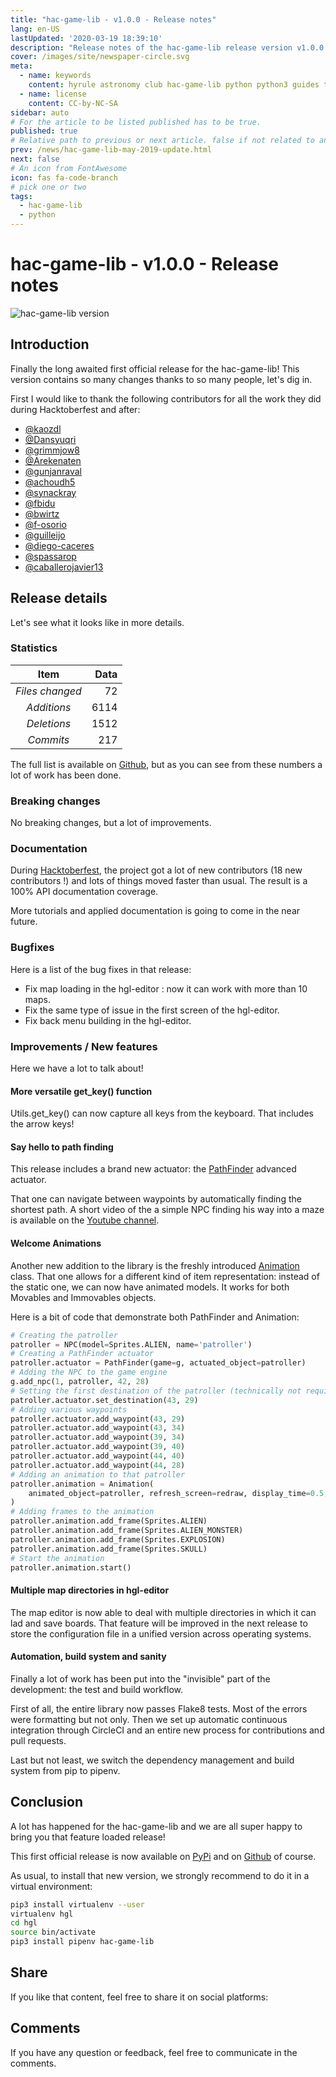 ```yaml
---
title: "hac-game-lib - v1.0.0 - Release notes"
lang: en-US
lastUpdated: '2020-03-19 18:39:10'
description: "Release notes of the hac-game-lib release version v1.0.0."
cover: /images/site/newspaper-circle.svg
meta:
  - name: keywords
    content: hyrule astronomy club hac-game-lib python python3 guides tutorial beginner educational kids coding games learning news update game-lib
  - name: license
    content: CC-by-NC-SA
sidebar: auto
# For the article to be listed published has to be true.
published: true
# Relative path to previous or next article. false if not related to anything.
prev: /news/hac-game-lib-may-2019-update.html
next: false
# An icon from FontAwesome
icon: fas fa-code-branch
# pick one or two
tags: 
  - hac-game-lib
  - python
---
```


# hac-game-lib - v1.0.0 - Release notes

![hac-game-lib version](https://img.shields.io/badge/Version-1.0.0-blue.svg)

## Introduction

Finally the long awaited first official release for the hac-game-lib! This version contains so many changes thanks to so many people, let's dig in. 

First I would like to thank the following contributors for all the work they did during Hacktoberfest and after:
 * [@kaozdl](https://github.com/kaozdl)
 * [@Dansyuqri](https://github.com/Dansyuqri)
 * [@grimmjow8](https://github.com/grimmjow8)
 * [@Arekenaten](https://github.com/Arekenaten)
 * [@gunjanraval](https://github.com/gunjanraval)
 * [@achoudh5](https://github.com/achoudh5)
 * [@synackray](https://github.com/synackray)
 * [@fbidu](https://github.com/fbidu)
 * [@bwirtz](https://github.com/bwirtz)
 * [@f-osorio](https://github.com/f-osorio)
 * [@guilleijo](https://github.com/guilleijo)
 * [@diego-caceres](https://github.com/diego-caceres)
 * [@spassarop](https://github.com/spassarop)
 * [@caballerojavier13](https://github.com/caballerojavier13)


## Release details

Let's see what it looks like in more details.

### Statistics

| Item              | Data |
|:-----------------:|-----:|
| *Files changed* | 72   |
| *Additions*     | 6114  |
| *Deletions*     | 1512   |
| *Commits*       | 217   |

The full list is available on [Github](https://github.com/arnauddupuis/hac-game-lib/compare/2019.5a7...v1.0.0), but as you can see from these numbers a lot of work has been done.

### Breaking changes

No breaking changes, but a lot of improvements.

### Documentation

During [Hacktoberfest](https://hacktoberfest.digitalocean.com/), the project got a lot of new contributors (18 new contributors !) and lots of things moved faster than usual. The result is a 100% API documentation coverage.

More tutorials and applied documentation is going to come in the near future.

### Bugfixes

Here is a list of the bug fixes in that release:
 * Fix map loading in the hgl-editor : now it can work with more than 10 maps.
 * Fix the same type of issue in the first screen of the hgl-editor.
 * Fix back menu building in the hgl-editor.

### Improvements / New features

Here we have a lot to talk about!

#### More versatile get_key() function

Utils.get_key() can now capture all keys from the keyboard. That includes the arrow keys!

#### Say hello to path finding

This release includes a brand new actuator: the [PathFinder](https://hac-game-lib.readthedocs.io/en/latest/advancedactuators.html) advanced actuator.

That one can navigate between waypoints by automatically finding the shortest path. A short video of the a simple NPC finding his way into a maze is available on the [Youtube channel](https://www.youtube.com/channel/UCT_SxIlKaD6MM7JlQKelpgw).

<youtube url="https://www.youtube.com/embed/Uz7LwvijemQ" />

#### Welcome Animations 

Another new addition to the library is the freshly introduced [Animation](https://hac-game-lib.readthedocs.io/en/latest/animation.html) class. That one allows for a different kind of item representation: instead of the static one, we can now have animated models. It works for both Movables and Immovables objects.

Here is a bit of code that demonstrate both PathFinder and Animation:
```python
# Creating the patroller
patroller = NPC(model=Sprites.ALIEN, name='patroller')
# Creating a PathFinder actuator
patroller.actuator = PathFinder(game=g, actuated_object=patroller)
# Adding the NPC to the game engine
g.add_npc(1, patroller, 42, 28)
# Setting the first destination of the patroller (technically not required)
patroller.actuator.set_destination(43, 29)
# Adding various waypoints
patroller.actuator.add_waypoint(43, 29)
patroller.actuator.add_waypoint(43, 34)
patroller.actuator.add_waypoint(39, 34)
patroller.actuator.add_waypoint(39, 40)
patroller.actuator.add_waypoint(44, 40)
patroller.actuator.add_waypoint(44, 28)
# Adding an animation to that patroller
patroller.animation = Animation(
    animated_object=patroller, refresh_screen=redraw, display_time=0.5,
)
# Adding frames to the animation
patroller.animation.add_frame(Sprites.ALIEN)
patroller.animation.add_frame(Sprites.ALIEN_MONSTER)
patroller.animation.add_frame(Sprites.EXPLOSION)
patroller.animation.add_frame(Sprites.SKULL)
# Start the animation
patroller.animation.start()
```

#### Multiple map directories in hgl-editor

The map editor is now able to deal with multiple directories in which it can lad and save boards. That feature will be improved in the next release to store the configuration file in a unified version across operating systems.

#### Automation, build system and sanity

Finally a lot of work has been put into the "invisible" part of the development: the test and build workflow.

First of all, the entire library now passes Flake8 tests. Most of the errors were formatting but not only. Then we set up automatic continuous integration through CircleCI and an entire new process for contributions and pull requests. 

Last but not least, we switch the dependency management and build system from pip to pipenv.

## Conclusion

A lot has happened for the hac-game-lib and we are all super happy to bring you that feature loaded release!

This first official release is now available on [PyPi](https://test.pypi.org/project/hac-game-lib/) and on [Github](https://github.com/arnauddupuis/hac-game-lib) of course.

As usual, to install that new version, we strongly recommend to do it in a virtual environment:
``` bash
pip3 install virtualenv --user
virtualenv hgl
cd hgl
source bin/activate
pip3 install pipenv hac-game-lib 
```

## Share

If you like that content, feel free to share it on social platforms:

<social />

## Comments

If you have any question or feedback, feel free to communicate in the comments.

<disqus />